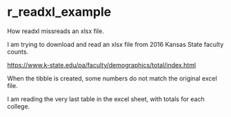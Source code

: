 # r_readxl_example
How readxl missreads an xlsx file.

I am trying to download and read an xlsx file from 2016 Kansas State faculty counts.

https://www.k-state.edu/pa/faculty/demographics/total/index.html

When the tibble is created, some numbers do not match the original excel file.

I am reading the very last table in the excel sheet, with totals for each college.
